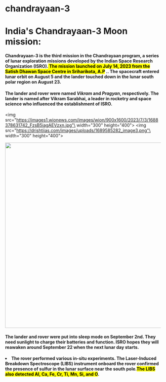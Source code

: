 # chandrayaan-3
<!DOCTYPE html>
<html>  
<head>
<h1> India's Chandrayaan-3 Moon mission:</h1>
<meta charset="utf-8">
</head>
  
<body> 
<h4>Chandrayaan-3 is the third mission in the Chandrayaan program, a series of lunar exploration missions developed by the Indian Space Research Organization (ISRO).<mark>
  The mission launched on July 14, 2023 from the Satish Dhawan Space Centre in Sriharikota, A.P</mark> .. The spacecraft entered lunar orbit on August 5 and the lander touched down in the lunar south polar region on August 23.</h4>
<h4>The lander and rover were named <i>Vikram</i> and <i>Pragyan</i>, respectively. The lander is named after Vikram Sarabhai, a leader in rocketry and space science who influenced the establishment of ISRO.
 </h4>

  
<img src="https://images1.wionews.com/images/wion/900x1600/2023/7/3/1688378631742_FzsB5iagAEVzxn.jpg"\ width="300" height="400">
<img src="https://drishtiias.com/images/uploads/1689585282_image3.png"\ width="300" height="400">
  <br>

  
  
<img src="https://ichef.bbci.co.uk/news/976/cpsprodpb/9A72/production/_130983593_pre_post_hop_ramp_images_lander_imager_v2_640-nc.png.webp" width="600" hieght="600">
  
<h4>The lander and rover were put into sleep mode on September 2nd. They need sunlight to charge their batteries and function. ISRO hopes they will reawaken around September 22 when the next lunar day starts.
</h4>
<h4><li>The rover performed various in-situ experiments. The Laser-Induced Breakdown Spectroscope (LIBS) instrument onboard the rover confirmed the presence of sulfur in the lunar surface near the south pole.<mark>The LIBS also detected Al, Ca, Fe, Cr, Ti, Mn, Si, and O</mark>.</h4></li>
  
    
</body>  
</html>
